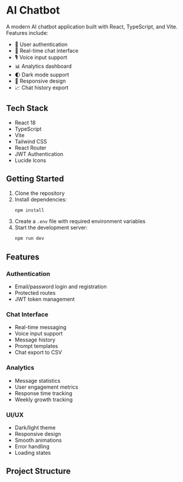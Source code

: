 # AI Chatbot

A modern AI chatbot application built with React, TypeScript, and Vite. Features include:

- 🔐 User authentication
- 💬 Real-time chat interface
- 🎙️ Voice input support
- 📊 Analytics dashboard
- 🌓 Dark mode support
- 📱 Responsive design
- 📈 Chat history export

## Tech Stack

- React 18
- TypeScript
- Vite
- Tailwind CSS
- React Router
- JWT Authentication
- Lucide Icons

## Getting Started

1. Clone the repository
2. Install dependencies:
   ```bash
   npm install
   ```
3. Create a `.env` file with required environment variables
4. Start the development server:
   ```bash
   npm run dev
   ```

## Features

### Authentication
- Email/password login and registration
- Protected routes
- JWT token management

### Chat Interface
- Real-time messaging
- Voice input support
- Message history
- Prompt templates
- Chat export to CSV

### Analytics
- Message statistics
- User engagement metrics
- Response time tracking
- Weekly growth tracking

### UI/UX
- Dark/light theme
- Responsive design
- Smooth animations
- Error handling
- Loading states

## Project Structure
